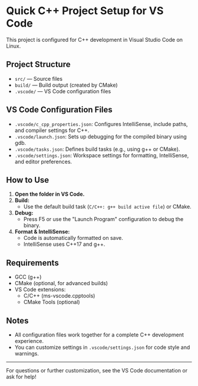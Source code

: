# Quick C++ Project Setup for VS Code

This project is configured for C++ development in Visual Studio Code on Linux.

## Project Structure
- `src/` — Source files
- `build/` — Build output (created by CMake)
- `.vscode/` — VS Code configuration files

## VS Code Configuration Files
- `.vscode/c_cpp_properties.json`: Configures IntelliSense, include paths, and compiler settings for C++.
- `.vscode/launch.json`: Sets up debugging for the compiled binary using gdb.
- `.vscode/tasks.json`: Defines build tasks (e.g., using g++ or CMake).
- `.vscode/settings.json`: Workspace settings for formatting, IntelliSense, and editor preferences.

## How to Use
1. **Open the folder in VS Code.**
2. **Build:**
   - Use the default build task (`C/C++: g++ build active file`) or CMake.
3. **Debug:**
   - Press F5 or use the "Launch Program" configuration to debug the binary.
4. **Format & IntelliSense:**
   - Code is automatically formatted on save.
   - IntelliSense uses C++17 and g++.

## Requirements
- GCC (g++)
- CMake (optional, for advanced builds)
- VS Code extensions:
  - C/C++ (ms-vscode.cpptools)
  - CMake Tools (optional)

## Notes
- All configuration files work together for a complete C++ development experience.
- You can customize settings in `.vscode/settings.json` for code style and warnings.

---
For questions or further customization, see the VS Code documentation or ask for help!
